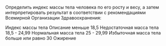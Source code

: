 Определить индекс массы тела человека по его росту и весу, а затем интерпретировать результат в соответствии с 
рекомендациями Всемирной Организации Здравоохранения:

Индекс массы тела	    Описание
меньше 18,5	            Недостаточная масса тела
18,5 - 24,99	        Нормальная масса тела
25 - 29,99	            Избыточная масса тела
больше или равно 30 	Ожирение